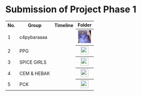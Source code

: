# Submission of Project Phase 1

<table>
  <tr>
    <th>No.</th>
    <th>Group</th>
    <th>Timeline</th>
    <th>Folder</th>
  </tr>
   <tr>
    <td>1</td>
    <td>c4pybaraaaa</td>
    <td></td>
    <th><a href="../phase 1/capybara!" ><img src="../../project/images/funny-cat.gif" width="40px" height="40px"></a></th>
  </tr>
  <tr>
    <td>2</td>
    <td>PPG</td>
    <td></td>
    <th><a href="../phase 1/PPG" ><img src="../images/folder.png" width="24px" height="24px"></a></th>
  </tr>
  <tr>
    <td>3</td>
    <td>SPICE GIRLS</td>
    <td></td>
    <th><a href="../phase 1/SPECE GIRLS PHASE 1" ><img src="../images/folder.png" width="24px" height="24px"></a></th>
  </tr>
  <tr>
    <td>4</td>
    <td>CEM & HEBAK</td>
    <td></td>
    <th><a href="../phase 1/CEM & HEBAK" ><img src="../images/folder.png" width="24px" height="24px"></a></th>
  </tr>
   <tr>
    <td>5</td>
    <td>PCK</td>
    <td></td>
    <th><a href="../phase 1/PCK" ><img src="../images/folder.png" width="24px" height="24px"></a></th>
  </tr>
</table>
